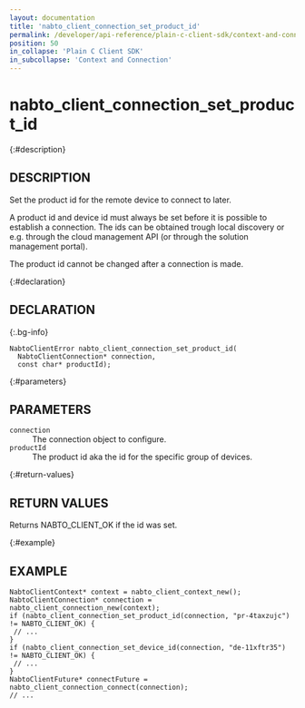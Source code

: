 ```yaml
---
layout: documentation
title: 'nabto_client_connection_set_product_id'
permalink: /developer/api-reference/plain-c-client-sdk/context-and-connection/nabto_client_connection_set_product_id.html
position: 50
in_collapse: 'Plain C Client SDK'
in_subcollapse: 'Context and Connection'
---
```


# nabto_client_connection_set_product_id

{:#description}
## DESCRIPTION

Set the product id for the remote device to connect to later.

A product id and device id must always be set before it is possible to establish a connection. The
ids can be obtained trough local discovery or e.g. through the cloud management API (or through the
solution management portal).

The product id cannot be changed after a connection is made.

{:#declaration}
## DECLARATION

{:.bg-info}
```
NabtoClientError nabto_client_connection_set_product_id(
  NabtoClientConnection* connection,
  const char* productId);
```

{:#parameters}
## PARAMETERS

<dl>
  <div>
    <dt><code>connection</code></dt>
    <dd>The connection object to configure.</dd>
    <dt><code>productId</code></dt>
    <dd>The product id aka the id for the specific group of devices.</dd>
  </div>
</dl>

{:#return-values}
## RETURN VALUES

Returns NABTO_CLIENT_OK if the id was set.

{:#example}
## EXAMPLE

```
NabtoClientContext* context = nabto_client_context_new();
NabtoClientConnection* connection = nabto_client_connection_new(context);
if (nabto_client_connection_set_product_id(connection, "pr-4taxzujc") != NABTO_CLIENT_OK) {
 // ...
}
if (nabto_client_connection_set_device_id(connection, "de-11xftr35") != NABTO_CLIENT_OK) {
 // ...
}
NabtoClientFuture* connectFuture = nabto_client_connection_connect(connection);
// ...
```
